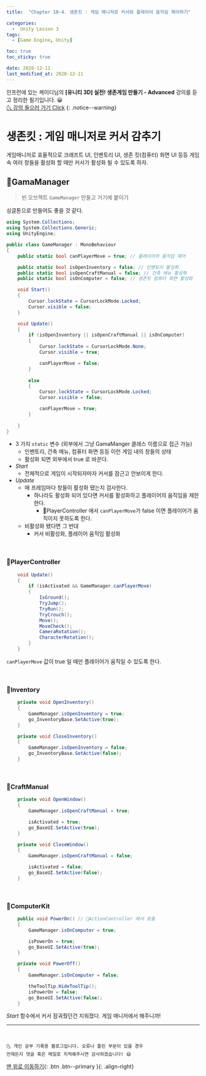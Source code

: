 ```yaml
---
title:  "Chapter 10-4. 생존킷 : 게임 매니저로 커서와 플레이어 움직임 제어하기" 

categories:
  -  Unity Lesson 3 
tags:
  - [Game Engine, Unity]

toc: true
toc_sticky: true

date: 2020-12-11
last_modified_at: 2020-12-11
---
```


인프런에 있는 케이디님의 **[유니티 3D] 실전! 생존게임 만들기 - Advanced** 강의를 듣고 정리한 필기입니다. 😀  
[🌜 강의 들으러 가기 Click](https://www.inflearn.com/course/unity-2#)
{: .notice--warning}


# 생존킷 : 게임 매니저로 커서 감추기

게임매니저로 효율적으로 크래프트 UI, 인벤토리 UI, 생존 킷(컴퓨터) 화면 UI 등등 게임 속 여러 창들을 활성화 할 때만 커서가 활성화 될 수 있도록 하자.

## 📜GamaManager

> 빈 오브젝트 `GameManager` 만들고 거기에 붙이기

싱글톤으로 만들어도 좋을 것 같다.

```c#
using System.Collections;
using System.Collections.Generic;
using UnityEngine;

public class GameManager : MonoBehaviour
{
    public static bool canPlayerMove = true; // 플레이어의 움직임 제어

    public static bool isOpenInventory = false; // 인벤토리 활성화
    public static bool isOpenCraftManual = false; // 건축 메뉴 활성화
    public static bool isOnComputer = false; // 생존킷 컴퓨터 화면 활성화

    void Start()
    {
        Cursor.lockState = CursorLockMode.Locked;
        Cursor.visible = false;
    }

    void Update()
    {
        if (isOpenInventory || isOpenCraftManual || isOnComputer)
        {
            Cursor.lockState = CursorLockMode.None;
            Cursor.visible = true;

            canPlayerMove = false;
        }
            
        else
        {
            Cursor.lockState = CursorLockMode.Locked;
            Cursor.visible = false;

            canPlayerMove = true;
        }
            
    }
}
```

- 3 가지 `static` 변수 (외부에서 그냥 GamaManger 클래스 이름으로 접근 가능)
  - 인벤토리, 건축 메뉴, 컴퓨터 화면 등등 이런 게임 내의 창들의 상태
  - 활성화 되면 외부에서 true 로 바꾼다. 
- *Start*
  - 전체적으로 게임이 시작되자마자 커서를 잠근고 안보이게 한다.
- *Update*
  - 매 프레임마다 창들이 활성화 됐는지 검사한다.
    - 하나라도 활성화 되어 있다면 커서를 활성화하고 플레이어의 움직임을 제한한다.
      - 📜PlayerController 에서 `canPlayerMove`가 false 이면 플레이어가 움직이지 못하도록 한다.
  - 비활성화 됐다면 그 반대
    - 커서 비활성화, 플레이어 움직임 활성화

<br>

### 📜PlayerController

```c#
    void Update()  
    {
        if (isActivated && GameManager.canPlayerMove)
        {
            IsGround();
            TryJump();
            TryRun();
            TryCrouch();
            Move();
            MoveCheck();
            CameraRotation();
            CharacterRotation();
        }
    }
```

`canPlayerMove` 값이 true 일 때만 플레이어가 움직일 수 있도록 한다. 

<br>

### 📜Inventory

```c#
    private void OpenInventory()
    {
        GameManager.isOpenInventory = true;
        go_InventoryBase.SetActive(true);
    }

    private void CloseInventory()
    {
        GameManager.isOpenInventory = false;
        go_InventoryBase.SetActive(false);
    }
```

<br>

### 📜CraftManual

```c#
    private void OpenWindow()
    {
        GameManager.isOpenCraftManual = true;

        isActivated = true;
        go_BaseUI.SetActive(true);
    }

    private void CloseWindow()
    {
        GameManager.isOpenCraftManual = false;

        isActivated = false;
        go_BaseUI.SetActive(false);
    }
```

<br>

### 📜ComputerKit

```c#
    public void PowerOn() // 📜ActionController 에서 호출
    {
        GameManager.isOnComputer = true;

        isPowerOn = true;
        go_BaseUI.SetActive(true);
    }

    private void PowerOff()
    {
        GameManager.isOnComputer = false;

        theToolTip.HideToolTip();
        isPowerOn = false;
        go_BaseUI.SetActive(false);
    }
```

*Start* 함수에서 커서 잠궈줬던건 지워졌다. 게임 매니저에서 해주니까!

***
<br>

    🌜 개인 공부 기록용 블로그입니다. 오류나 틀린 부분이 있을 경우 
    언제든지 댓글 혹은 메일로 지적해주시면 감사하겠습니다! 😄

[맨 위로 이동하기](#){: .btn .btn--primary }{: .align-right}